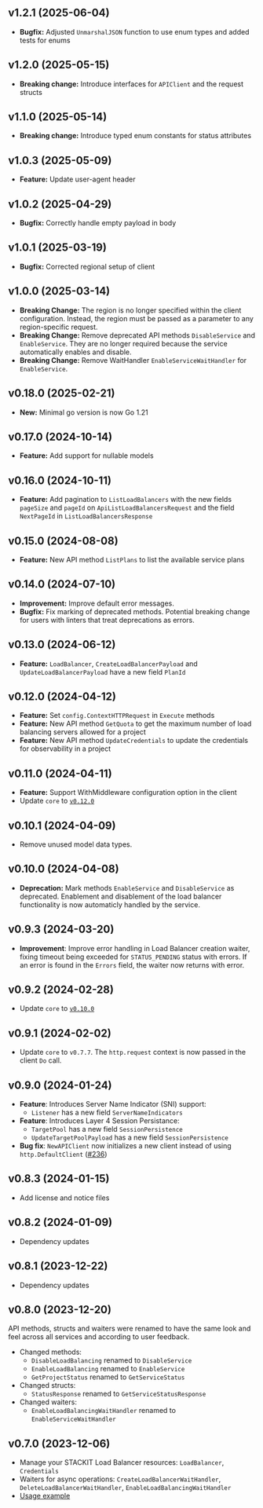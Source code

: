 ## v1.2.1 (2025-06-04)
- **Bugfix:** Adjusted `UnmarshalJSON` function to use enum types and added tests for enums

## v1.2.0 (2025-05-15)
- **Breaking change:** Introduce interfaces for `APIClient` and the request structs

## v1.1.0 (2025-05-14)
- **Breaking change:** Introduce typed enum constants for status attributes

## v1.0.3 (2025-05-09)
- **Feature:** Update user-agent header

## v1.0.2 (2025-04-29)
- **Bugfix:** Correctly handle empty payload in body

## v1.0.1 (2025-03-19)
- **Bugfix:** Corrected regional setup of client

## v1.0.0 (2025-03-14)
- **Breaking Change:** The region is no longer specified within the client configuration. Instead, the region must be passed as a parameter to any region-specific request.
- **Breaking Change:** Remove deprecated API methods `DisableService` and `EnableService`. They are no longer required because the service automatically enables and disable.
- **Breaking Change:** Remove WaitHandler `EnableServiceWaitHandler` for `EnableService`.

## v0.18.0 (2025-02-21)
- **New:** Minimal go version is now Go 1.21

## v0.17.0 (2024-10-14)

- **Feature:** Add support for nullable models

## v0.16.0 (2024-10-11)

- **Feature:** Add pagination to `ListLoadBalancers` with the new fields `pageSize` and `pageId` on `ApiListLoadBalancersRequest` and the field `NextPageId` in `ListLoadBalancersResponse`

## v0.15.0 (2024-08-08)

- **Feature:** New API method `ListPlans` to list the available service plans

## v0.14.0 (2024-07-10)

- **Improvement:** Improve default error messages.
- **Bugfix:** Fix marking of deprecated methods. Potential breaking change for users with linters that treat deprecations as errors.

## v0.13.0 (2024-06-12)

- **Feature:** `LoadBalancer`, `CreateLoadBalancerPayload` and `UpdateLoadBalancerPayload` have a new field `PlanId`

## v0.12.0 (2024-04-12)

- **Feature:** Set `config.ContextHTTPRequest` in `Execute` methods
- **Feature:** New API method `GetQuota` to get the maximum number of load balancing servers allowed for a project
- **Feature:** New API method `UpdateCredentials` to update the credentials for observability in a project

## v0.11.0 (2024-04-11)

- **Feature:** Support WithMiddleware configuration option in the client
- Update `core` to [`v0.12.0`](../../core/CHANGELOG.md#v0120-2024-04-11)

## v0.10.1 (2024-04-09)

- Remove unused model data types.

## v0.10.0 (2024-04-08)

- **Deprecation:** Mark methods `EnableService` and `DisableService` as deprecated. Enablement and disablement of the load balancer functionality is now automaticly handled by the service.

## v0.9.3 (2024-03-20)

- **Improvement**: Improve error handling in Load Balancer creation waiter, fixing timeout being exceeded for `STATUS_PENDING` status with errors. If an error is found in the `Errors` field, the waiter now returns with error.

## v0.9.2 (2024-02-28)

- Update `core` to [`v0.10.0`](../../core/CHANGELOG.md#v0100-2024-02-27)

## v0.9.1 (2024-02-02)

- Update `core` to `v0.7.7`. The `http.request` context is now passed in the client `Do` call.

## v0.9.0 (2024-01-24)

- **Feature**: Introduces Server Name Indicator (SNI) support:
  - `Listener` has a new field `ServerNameIndicators`
- **Feature**: Introduces Layer 4 Session Persistance:
  - `TargetPool` has a new field `SessionPersistence`
  - `UpdateTargetPoolPayload` has a new field `SessionPersistence`
- **Bug fix**: `NewAPIClient` now initializes a new client instead of using `http.DefaultClient` ([#236](https://github.com/stackitcloud/stackit-sdk-go/issues/236))

## v0.8.3 (2024-01-15)

- Add license and notice files

## v0.8.2 (2024-01-09)

- Dependency updates

## v0.8.1 (2023-12-22)

- Dependency updates

## v0.8.0 (2023-12-20)

API methods, structs and waiters were renamed to have the same look and feel across all services and according to user feedback.

- Changed methods:
  - `DisableLoadBalancing` renamed to `DisableService`
  - `EnableLoadBalancing` renamed to `EnableService`
  - `GetProjectStatus` renamed to `GetServiceStatus`
- Changed structs:
  - `StatusResponse` renamed to `GetServiceStatusResponse`
- Changed waiters:
  - `EnableLoadBalancingWaitHandler` renamed to `EnableServiceWaitHandler`

## v0.7.0 (2023-12-06)

- Manage your STACKIT Load Balancer resources: `LoadBalancer`, `Credentials`
- Waiters for async operations: `CreateLoadBalancerWaitHandler`, `DeleteLoadBalancerWaitHandler`, `EnableLoadBalancingWaitHandler`
- [Usage example](https://github.com/stackitcloud/stackit-sdk-go/tree/main/examples/loadbalancer)
